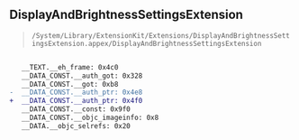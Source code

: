 ## DisplayAndBrightnessSettingsExtension

> `/System/Library/ExtensionKit/Extensions/DisplayAndBrightnessSettingsExtension.appex/DisplayAndBrightnessSettingsExtension`

```diff

   __TEXT.__eh_frame: 0x4c0
   __DATA_CONST.__auth_got: 0x328
   __DATA_CONST.__got: 0xb8
-  __DATA_CONST.__auth_ptr: 0x4e8
+  __DATA_CONST.__auth_ptr: 0x4f0
   __DATA_CONST.__const: 0x9f0
   __DATA_CONST.__objc_imageinfo: 0x8
   __DATA.__objc_selrefs: 0x20

```
